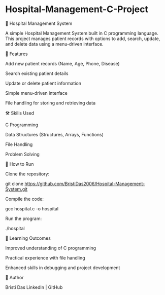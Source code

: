 # Hospital-Management-C-Project
🏥 Hospital Management System

A simple Hospital Management System built in C programming language.
This project manages patient records with options to add, search, update, and delete data using a menu-driven interface.

📌 Features

Add new patient records (Name, Age, Phone, Disease)

Search existing patient details

Update or delete patient information

Simple menu-driven interface

File handling for storing and retrieving data

🛠️ Skills Used

C Programming

Data Structures (Structures, Arrays, Functions)

File Handling

Problem Solving

🚀 How to Run

Clone the repository:

git clone https://github.com/BristiDas2006/Hospital-Management-System.git


Compile the code:

gcc hospital.c -o hospital


Run the program:

./hospital

🎯 Learning Outcomes

Improved understanding of C programming

Practical experience with file handling

Enhanced skills in debugging and project development

👤 Author

Bristi Das
LinkedIn
 | GitHub
